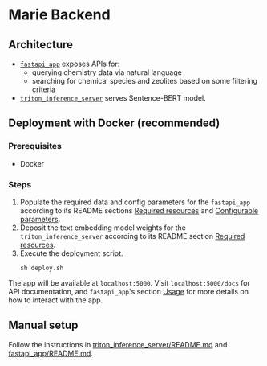 # Marie Backend

## Architecture

- [`fastapi_app`](./fastapi_app/) exposes APIs for:
  - querying chemistry data via natural language
  - searching for chemical species and zeolites based on some filtering criteria
- [`triton_inference_server`](./triton_inference_server/) serves Sentence-BERT model.

## Deployment with Docker (recommended)

### Prerequisites

- Docker

### Steps

1. Populate the required data and config parameters for the `fastapi_app` according to its README sections [Required resources](./fastapi_app/README.md#required-resources) and [Configurable parameters](./fastapi_app/README.md#configurable-parameters).
1. Deposit the text embedding model weights for the `triton_inference_server` according to its README section [Required resources](./triton_inference_server/README.md#required-resources).
1. Execute the deployment script.
   ```{bash}
   sh deploy.sh
   ```

The app will be available at `localhost:5000`. Visit `localhost:5000/docs` for API documentation, and `fastapi_app`'s section [Usage](./fastapi_app/README.md#usage) for more details on how to interact with the app.

## Manual setup

Follow the instructions in [triton_inference_server/README.md](triton_inference_server/README.md) and [fastapi_app/README.md](fastapi_app/README.md).